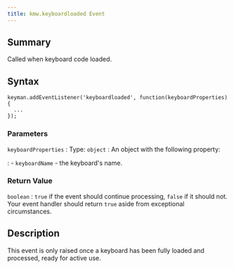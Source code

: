 ```yaml
---
title: kmw.keyboardloaded Event
---
```

  
## Summary

Called when keyboard code loaded.

## Syntax

```
keyman.addEventListener('keyboardloaded', function(keyboardProperties) {
  ...
});
```

### Parameters

`keyboardProperties`
:   Type: `object`
:   An object with the following property:

: - `keyboardName` - the keyboard's name.

### Return Value

`boolean`
:   `true` if the event should continue processing, `false` if it should
    not. Your event handler should return `true` aside from exceptional
    circumstances.

## Description

This event is only raised once a keyboard has been fully loaded and
processed, ready for active use.
